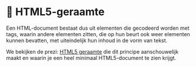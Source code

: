 # 📘 HTML5-geraamte

Een HTML-document bestaat dus uit elementen die gecodeerd worden met tags, waarin andere elementen zitten, die op hun beurt ook weer elementen kunnen bevatten, met uiteindelijk hun inhoud in de vorm van tekst.

We bekijken de prezi: [HTML5 geraamte](https://prezi.com/jxhln5bbathh/html5-geraamte/?present=1) die dit principe aanschouwelijk maakt en waarin je een heel minimaal HTML5-document te zien krijgt.
